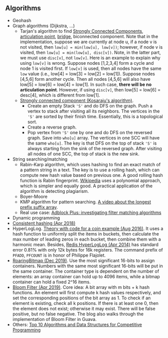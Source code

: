 
## Algorithms
* Geohash
* Graph algorithms (Dijkstra, ...)
  * Tarjan's algorithm to find [Strongly Connected Components](https://www.geeksforgeeks.org/tarjan-algorithm-find-strongly-connected-components/), [articulation point](https://www.geeksforgeeks.org/articulation-points-or-cut-vertices-in-a-graph/), [bridge](https://www.geeksforgeeks.org/bridge-in-a-graph/), biconnected component. Note that in the implementation, suppose we are currently at node u, if a node v is not visited, then `low[u] = min(low[u], low[v])`; however, if node v is visited, then `low[u] = min(low[u], disc[v])`. Note, in the latter part, we must use `disc[v]`, not `low[v]`. Here is an example to explain why using `low[v]` is wrong. Suppose nodes [1,2,3,4] form a cycle and node 1 is visited first. If `low[v]` is used, then all nodes have the same `low` value (i.e., low[4] = low[3] = low[2] = low[1]). Suppose nodes [4,5,6] form another cycle. Then all nodes [4,5,6] will also have low[5] = low[6] = low[4] = low[1]. In such case, **there will be no articulation point**. However, if using `disc[v]`, then low[5] = low[6] = desc[4], which is different from low[1].
  * [Strongly connected component (Kosaraju's algorithm)](https://www.geeksforgeeks.org/strongly-connected-components).
    * Create an empty Stack `'S'` and do DFS on the graph. Push a vertex to stack after visiting all its neighbors. The vertices in the `'S'` are sorted by their finish time.  Essentially, this is a topological sort.
    * Create a reverse graph.
    * Pop vertex from `'S'` one by one and do DFS on the reversed graph. Save into `who[u]` array. The vertices in one SCC will have the same `who[u]`. The key is that DFS on the top of stack `'S'` is always starting from the sink of the reversed graph. After visiting all nodes of one SCC, the top of stack is the new sink.
* String searching/matching
  * Rabin-Karp algorithm, which uses hashing to find an exact match of a pattern string in a text. The key is to use a rolling hash, which can compute new hash value based on previous one. A good rolling hash function is Rabin fingerprint. [Wikipedia](https://en.wikipedia.org/wiki/Rabin%E2%80%93Karp_algorithm) uses a polynomial approach, which is simpler and equally good. A practical application of the algorithm is detecting plagiarism.
  * Boyer-Moore
  * KMP algorithm for pattern searching. [A video about the longest prefix suffix array](https://www.youtube.com/watch?v=tWDUjkMv6Lc&feature=youtu.be).
  * Real use case: [Adblock Plus: investigating filter matching algorithms](https://adblockplus.org/blog/investigating-filter-matching-algorithms)
* Dynamic programming
* [Consistent hashing (Apr 2018)](https://juejin.im/post/5ae1476ef265da0b8d419ef2)
* HyperLogLog. [Theory with code for a coin example (Aug 2016)](https://thoughtbot.com/blog/hyperloglogs-in-redis#the-theory-behind-hyperloglogs). It uses a hash function to uniformly split the items in buckets, then calculate the max number of leading zeros in each bucket, then combine them with a harmonic mean. Besides, [Redis HyperLogLog (Apr 2014)](http://antirez.com/news/75) has standard error 0.81% with only 12k bytes for 16k registers. The command prefix of `PFADD`, `PFCOUNT` is in honor of Philippe Flajolet.
* [RoaringBitmap (Dec 2019)](https://www.jianshu.com/p/818ac4e90daf). Use the most significant 16-bits to assign containers. Numbers with the same most significant 16-bits will be put in the same container. The container type is dependent on the number of elements: an array container can hold up to 4096 items, while a bitmap container can hold a fixed 2^16 items.
* [Bloom Filter (Apr 2019)](https://www.jianshu.com/p/bef2ec1c361f). Core idea: A bit array with m bits + k hash functions. An element will first compute k hash values respectively, and set the corresponding positions of the bit array as 1. To check if an element is existing, check all k positions. If there is at least one 0, then the element does not exist; otherwise it may exist. There will be false positive, but no false negative. The blog also walks through the implementation of Bloom Filter in Guava.
* Others: [Top 10 Algorithms and Data Structures for Competitive Programming](https://www.geeksforgeeks.org/top-algorithms-and-data-structures-for-competitive-programming/)
